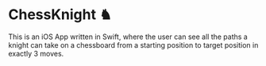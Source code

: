 # ChessKnight ♞

This is an iOS App written in Swift, where the user can see all the paths a knight can take on a chessboard 
from a starting position to target position in exactly 3 moves.

